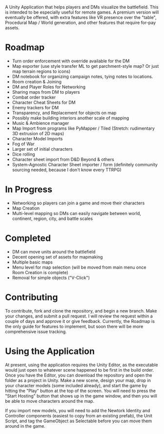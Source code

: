 A Unity Application that helps players and DMs visualize the battlefield. This is intended to be especially useful for remote games. A premium version will eventually be offered, with extra features like VR presence over the "table", Procedural Map / World generation, and other features that require for-pay assets. 

# Roadmap
- Turn order enforcement with override available for the DM
- Map exporter (use style transfer ML to get parchment-style map? Or just map terrain regions to icons)
- DM notebook for organizing campaign notes, tying notes to locations.
- Room creation & Joining
- DM and Player Roles for Networking
- Sharing maps from DM to players
- Combat order tracker
- Character Cheat Sheets for DM 
- Enemy trackers for DM
- Transparency, and Replacement for objects on map
- Possibly make building interiors another scale of mapping
- Music & Ambience manager
- Map Import from programs like PyMapper / Tiled (Stretch: rudimentary 3D extrusion of 2D maps)
- Character Model Imports
- Fog of War
- Larger set of initial characters
- Dice rolling
- Character sheet import from D&D Beyond & others
- System-Agnostic Character Sheet importer / form (definitely community sourcing needed, because I don't know every TTRPG)

# In Progress
- Networking so players can join a game and move their characters
- Map Creation
- Multi-level mapping so DMs can easily navigate between world, continent, region, city, and battle scales

# Completed
- DM can move units around the battlefield
- Decent opening set of assets for mapmaking
- Multiple basic maps
- Menu level for map selection (will be moved from main menu once Room Creation is complete)
- Removal for simple objects ("V-Click")

# Contributing
To contribute, fork and clone the repository, and begin a new branch. Make your changes, and submit a pull request. I will review the request within a couple of days and approve it or give feedback. Currently, the Roadmap is the only guide for features to implement, but soon there will be more comprehensive issue tracking.

# Using the Application
At present, using the application requires the Unity Editor, as the executable would just open to whatever scene happened to be first in the build order. Once you have the Editor, you can download the repository and open the folder as a project in Unity. Make a new scene, design your map, drop in your character models (some included already), and start the game by hitting the "Play" button at the top of the screen. You will need to press the "Start Hosting" button that shows up in the game window, and then you will be able to move characters around the map. 

If you import new models, you will need to add the Newtork Identity and Controller components (easiest to copy from an existing prefab), the Unit Script, and tag the GameObject as Selectable before you can move them around in the game.
